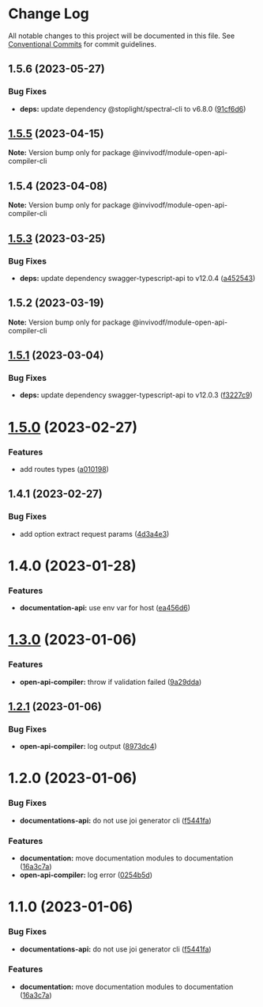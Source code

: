 # Change Log

All notable changes to this project will be documented in this file.
See [Conventional Commits](https://conventionalcommits.org) for commit guidelines.

## 1.5.6 (2023-05-27)

### Bug Fixes

- **deps:** update dependency @stoplight/spectral-cli to v6.8.0 ([91cf6d6](https://gitlab.tooling.invivodigitalfactory.com/invivodf/documentationt/commit/91cf6d6f35a53b720ace05e3f593e5dd79fe1f77))

## [1.5.5](https://gitlab.tooling.invivodigitalfactory.com/invivodf/documentationt/compare/@invivodf/module-open-api-compiler-cli@1.5.4...@invivodf/module-open-api-compiler-cli@1.5.5) (2023-04-15)

**Note:** Version bump only for package @invivodf/module-open-api-compiler-cli

## 1.5.4 (2023-04-08)

**Note:** Version bump only for package @invivodf/module-open-api-compiler-cli

## [1.5.3](https://gitlab.tooling.invivodigitalfactory.com/invivodf/documentationt/compare/@invivodf/module-open-api-compiler-cli@1.5.2...@invivodf/module-open-api-compiler-cli@1.5.3) (2023-03-25)

### Bug Fixes

- **deps:** update dependency swagger-typescript-api to v12.0.4 ([a452543](https://gitlab.tooling.invivodigitalfactory.com/invivodf/documentationt/commit/a452543ff33824811eeabcd66b6baf2c4235be3f))

## 1.5.2 (2023-03-19)

**Note:** Version bump only for package @invivodf/module-open-api-compiler-cli

## [1.5.1](https://gitlab.tooling.invivodigitalfactory.com/invivodf/documentationt/compare/@invivodf/module-open-api-compiler-cli@1.5.0...@invivodf/module-open-api-compiler-cli@1.5.1) (2023-03-04)

### Bug Fixes

- **deps:** update dependency swagger-typescript-api to v12.0.3 ([f3227c9](https://gitlab.tooling.invivodigitalfactory.com/invivodf/documentationt/commit/f3227c9d7e0b115ea7c4f80e684aaba230a8520c))

# [1.5.0](https://gitlab.tooling.invivodigitalfactory.com/invivodf/documentationt/compare/@invivodf/module-open-api-compiler-cli@1.4.1...@invivodf/module-open-api-compiler-cli@1.5.0) (2023-02-27)

### Features

- add routes types ([a010198](https://gitlab.tooling.invivodigitalfactory.com/invivodf/documentationt/commit/a010198a1873313323256203277db9395b24a1ef))

## 1.4.1 (2023-02-27)

### Bug Fixes

- add option extract request params ([4d3a4e3](https://gitlab.tooling.invivodigitalfactory.com/invivodf/documentationt/commit/4d3a4e3911e8d30c1be7ec4f798b0c836cbc0d8b))

# 1.4.0 (2023-01-28)

### Features

- **documentation-api:** use env var for host ([ea456d6](https://gitlab.tooling.invivodigitalfactory.com/invivodf/documentationt/commit/ea456d6099114c5f89eb2ba32c9c8e574fe2d0d9))

# [1.3.0](https://gitlab.tooling.invivodigitalfactory.com/invivodf/documentationt/compare/@invivodf/module-open-api-compiler-cli@1.2.1...@invivodf/module-open-api-compiler-cli@1.3.0) (2023-01-06)

### Features

- **open-api-compiler:** throw if validation failed ([9a29dda](https://gitlab.tooling.invivodigitalfactory.com/invivodf/documentationt/commit/9a29ddaef5f79bef36e3188eb1f80fda45d27aee))

## [1.2.1](https://gitlab.tooling.invivodigitalfactory.com/invivodf/documentationt/compare/@invivodf/module-open-api-compiler-cli@1.2.0...@invivodf/module-open-api-compiler-cli@1.2.1) (2023-01-06)

### Bug Fixes

- **open-api-compiler:** log output ([8973dc4](https://gitlab.tooling.invivodigitalfactory.com/invivodf/documentationt/commit/8973dc4cac3ac8da6d0b11a197aba7d3c7badd44))

# 1.2.0 (2023-01-06)

### Bug Fixes

- **documentations-api:** do not use joi generator cli ([f5441fa](https://gitlab.tooling.invivodigitalfactory.com/invivodf/documentationt/commit/f5441fa7d22c07eebd7845e62af4da920e82953e))

### Features

- **documentation:** move documentation modules to documentation ([16a3c7a](https://gitlab.tooling.invivodigitalfactory.com/invivodf/documentationt/commit/16a3c7ac5305e9d935fdf49b83fad03c1cd8d6d7))
- **open-api-compiler:** log error ([0254b5d](https://gitlab.tooling.invivodigitalfactory.com/invivodf/documentationt/commit/0254b5df00f865ec307121b34a28af690bf54ad8))

# 1.1.0 (2023-01-06)

### Bug Fixes

- **documentations-api:** do not use joi generator cli ([f5441fa](https://gitlab.tooling.invivodigitalfactory.com/invivodf/documentationt/commit/f5441fa7d22c07eebd7845e62af4da920e82953e))

### Features

- **documentation:** move documentation modules to documentation ([16a3c7a](https://gitlab.tooling.invivodigitalfactory.com/invivodf/documentationt/commit/16a3c7ac5305e9d935fdf49b83fad03c1cd8d6d7))
